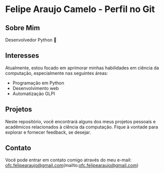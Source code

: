 # Felipe Araujo Camelo - Perfil no Git

## Sobre Mim

Desenvolvedor Python 🐍

## Interesses

Atualmente, estou focado em aprimorar minhas habilidades em ciência da computação, especialmente nas seguintes áreas:

- Programação em Python
- Desenvolvimento web
- Automatização GLPI

## Projetos

Neste repositório, você encontrará alguns dos meus projetos pessoais e acadêmicos relacionados à ciência da computação. Fique à vontade para explorar e fornecer feedback, se desejar.

## Contato

Você pode entrar em contato comigo através do meu e-mail: ofc.felipearaujo@gmail.com(mailto:ofc.felipearaujo@gmail.com)


<!--
**ViktorReznovCOD/ViktorReznovCOD** is a ✨ _special_ ✨ repository because its `README.md` (this file) appears on your GitHub profile.

Here are some ideas to get you started:

- 🔭 I’m currently working on ...
- 🌱 I’m currently learning ...
- 👯 I’m looking to collaborate on ...
- 🤔 I’m looking for help with ...
- 💬 Ask me about ...
- 📫 How to reach me: ...
- 😄 Pronouns: ...
- ⚡ Fun fact: ...
-->
